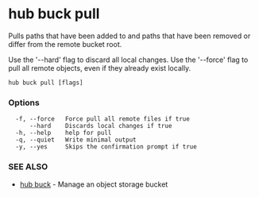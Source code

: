 # hub buck pull

Pulls paths that have been added to and paths that have been removed or differ from the remote bucket root.

Use the '--hard' flag to discard all local changes.
Use the '--force' flag to pull all remote objects, even if they already exist locally.

```
hub buck pull [flags]
```

### Options

```
  -f, --force   Force pull all remote files if true
      --hard    Discards local changes if true
  -h, --help    help for pull
  -q, --quiet   Write minimal output
  -y, --yes     Skips the confirmation prompt if true
```

### SEE ALSO

-   [hub buck](hub_buck.md) - Manage an object storage bucket
